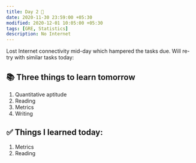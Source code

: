 ```yaml
---
title: Day 2 🐛
date: 2020-11-30 23:59:00 +05:30
modified: 2020-12-01 10:05:00 +05:30
tags: [GRE, Statistics]
description: No Internet
---
```


Lost Internet connectivity mid-day which hampered the tasks due. Will re-try with similar tasks today:

## 📚 Three things to learn tomorrow

1. Quantitative aptitude
2. Reading
3. Metrics
4. Writing

## ✅ Things I learned today:

1. Metrics
2. Reading